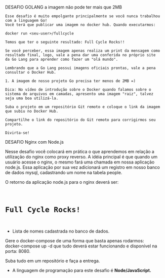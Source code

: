 DESAFIO GOLANG
    a imagem não pode ter mais que 2MB
    
    Esse desafio é muito empolgante principalmente se você nunca trabalhou com a linguagem Go!
    Você terá que publicar uma imagem no docker hub. Quando executarmos:
    
    docker run <seu-user>/fullcycle
    
    Temos que ter o seguinte resultado: Full Cycle Rocks!!
    
    Se você perceber, essa imagem apenas realiza um print da mensagem como resultado final, logo, vale a pena dar uma conferida no próprio site da Go Lang para aprender como fazer um "olá mundo".
    
    Lembrando que a Go Lang possui imagens oficiais prontas, vale a pena consultar o Docker Hub.
    
    1. A imagem de nosso projeto Go precisa ter menos de 2MB =)
    
    Dica: No vídeo de introdução sobre o Docker quando falamos sobre o sistema de arquivos em camadas, apresento uma imagem "raiz", talvez seja uma boa utilizá-la.
    
    Suba o projeto em um repositório Git remoto e coloque o link da imagem que subiu no Docker Hub.
    
    Compartilhe o link do repositório do Git remoto para corrigirmos seu projeto.
    
    Divirta-se!

DESAFIO Nginx com Node.js

Nesse desafio você colocará em prática o que aprendemos em relação a utilização do nginx como proxy reverso. A idéia principal é que quando um usuário acesse o nginx, o mesmo fará uma chamada em nossa aplicação node.js. Essa aplicação por sua vez adicionará um registro em nosso banco de dados mysql, cadastrando um nome na tabela people.

O retorno da aplicação node.js para o nginx deverá ser:

<CODE> <h1>Full Cycle Rocks!</h1> </CODE>

- Lista de nomes cadastrada no banco de dados.

Gere o docker-compose de uma forma que basta apenas rodarmos: docker-compose up -d que tudo deverá estar funcionando e disponível na porta: 8080.

Suba tudo em um repositório e faça a entrega.

- A linguagem de programação para este desafio é **Node/JavaScript.**
